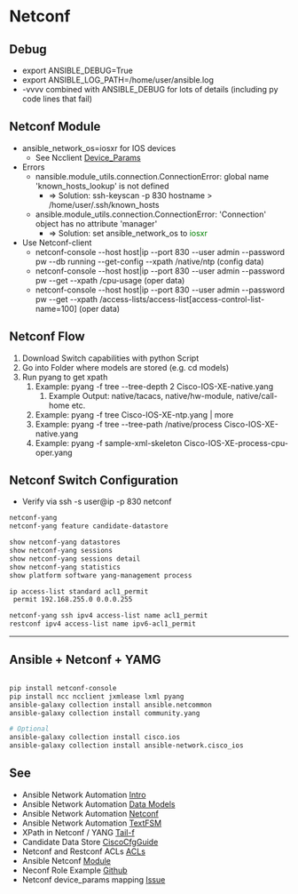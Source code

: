 Netconf
=========

## Debug
* export ANSIBLE_DEBUG=True
* export ANSIBLE_LOG_PATH=/home/user/ansible.log
* -vvvv combined with ANSIBLE_DEBUG for lots of details (including py code lines that fail)

## Netconf Module
* ansible_network_os=iosxr for IOS devices
  * See Ncclient [Device_Params](https://pypi.org/project/ncclient/)
* Errors
  * nansible.module_utils.connection.ConnectionError: global name 'known_hosts_lookup' is not defined
    * => Solution: ssh-keyscan -p 830 hostname > /home/user/.ssh/known_hosts
  * ansible.module_utils.connection.ConnectionError: 'Connection' object has no attribute 'manager'
    * => Solution: set ansible_network_os to <span style="color:green">iosxr</span>
* Use Netconf-client
  * netconf-console --host host|ip --port 830 --user admin --password pw --db running --get-config --xpath /native/ntp (config data)
  * netconf-console --host host|ip --port 830 --user admin --password pw --get --xpath /cpu-usage (oper data)
  * netconf-console --host host|ip --port 830 --user admin --password pw --get --xpath /access-lists/access-list[access-control-list-name=100] (oper data)

## Netconf Flow
1. Download Switch capabilities with python Script
2. Go into Folder where models are stored (e.g. cd models)
3. Run pyang to get xpath
   1. Example: pyang -f tree --tree-depth 2 Cisco-IOS-XE-native.yang
      1. Example Output: native/tacacs, native/hw-module, native/call-home etc.
   2. Example: pyang -f tree Cisco-IOS-XE-ntp.yang | more
   3. Example: pyang -f tree --tree-path /native/process Cisco-IOS-XE-native.yang
   4. Example: pyang -f sample-xml-skeleton Cisco-IOS-XE-process-cpu-oper.yang
 

## Netconf Switch Configuration
* Verify via ssh -s user@ip -p 830 netconf


```bash
netconf-yang
netconf-yang feature candidate-datastore

show netconf-yang datastores
show netconf-yang sessions
show netconf-yang sessions detail
show netconf-yang statistics
show platform software yang-management process

ip access-list standard acl1_permit 
 permit 192.168.255.0 0.0.0.255

netconf-yang ssh ipv4 access-list name acl1_permit
restconf ipv4 access-list name ipv6-acl1_permit

```
***

## Ansible + Netconf + YAMG
```bash

pip install netconf-console 
pip install ncc ncclient jxmlease lxml pyang
ansible-galaxy collection install ansible.netcommon
ansible-galaxy collection install community.yang

# Optional
ansible-galaxy collection install cisco.ios
ansible-galaxy collection install ansible-network.cisco_ios
```

## See
* Ansible Network Automation [Intro](https://blogs.cisco.com/developer/automating-network-operations-part1)
* Ansible Network Automation [Data Models](https://blogs.cisco.com/developer/network-operations-data-models)
* Ansible Network Automation [Netconf](https://blogs.cisco.com/developer/automating-network-operations-3)
* Ansible Network Automation [TextFSM](https://blogs.cisco.com/developer/automating-network-operations-5)
* XPath in Netconf / YANG [Tail-f](https://info.tail-f.com/xpath-netconf-yang)
* Candidate Data Store [CiscoCfgGuide](https://www.cisco.com/c/en/us/td/docs/ios-xml/ios/prog/configuration/169/b_169_programmability_cg/configuring_yang_datamodel.html)
* Netconf and Restconf ACLs [ACLs](https://www.cisco.com/c/en/us/td/docs/ios-xml/ios/prog/configuration/1612/b_1612_programmability_cg/netconf_and_restconf_service_level_acls.html)
* Ansible Netconf [Module](https://docs.ansible.com/ansible/latest/plugins/connection/netconf.html)
* Neconf Role Example [Github](https://github.com/ansible/ansible/issues/36786)
* Netconf device_params mapping [Issue](https://github.com/ansible/ansible/issues/36786)